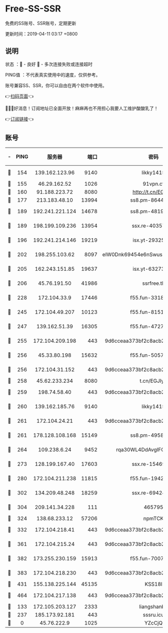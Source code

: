 # Free-SS-SSR

免费的SS账号、SSR账号，定期更新

更新时间：2019-04-11 03:17 +0800

## 说明

状态     ：🙂 - 良好 🙁 - 多次连接失败或连接超时

PING值   ：不代表真实使用中的速度，仅供参考。

账号兼容SS、SSR，你可以自由在两个软件中使用。

👉[扫码页面](https://liesauer.github.io/Free-SS-SSR/)👈

🎉🎉🎉好消息！订阅地址已全面开放！麻麻再也不用担心我要人工维护酸酸乳了！

👉[订阅链接](https://www.liesauer.net/yogurt/subscribe?ACCESS_TOKEN=DAYxR3mMaZAsaqUb)👈

## 账号

|-|PING|服务器|端口|密码|加密方式|区域|
|:----:|:----:|:-----:|-----:|:----:|:----:|:----:|
|🙂|154|139.162.123.96|9140|likky1415|aes-256-cfb|JP|
|🙂|155|46.29.162.52|1026|91vpn.cf|rc4-md5|RU|
|🙂|160|91.188.223.72|8080|http://t.cn/EGJIyrl|rc4-md5|RU|
|🙂|177|213.183.48.10|13994|ss8.pm-86447705|rc4-md5|RU|
|🙂|189|192.241.221.124|14678|ss8.pm-48196423|aes-256-cfb|US|
|🙂|189|198.199.109.236|13954|ssx.re-40357683|aes-256-cfb|US|
|🙂|196|192.241.214.146|19219|isx.yt-29325375|aes-256-cfb|US|
|🙂|202|198.255.103.62|8097|eIW0Dnk69454e6nSwuspv9DmS201tQ0D|aes-256-cfb|US|
|🙂|205|162.243.151.85|19637|isx.yt-63273269|aes-256-cfb|US|
|🙂|206|45.76.191.50|41986|ssrfree.tk|aes-256-cfb|SG|
|🙂|228|172.104.33.9|17446|f55.fun-33182550|aes-256-cfb|SG|
|🙂|245|172.104.49.207|10123|f55.fun-81514495|aes-256-cfb|SG|
|🙂|247|139.162.51.39|16305|f55.fun-47276743|aes-256-cfb|SG|
|🙂|255|172.104.209.198|443|9d6cceaa373bf2c8acb22e60b6a58be6|aes-256-cfb|US|
|🙂|256|45.33.80.198|15632|f55.fun-50578586|aes-256-cfb|US|
|🙂|256|172.104.31.152|443|9d6cceaa373bf2c8acb22e60b6a58be6|aes-256-cfb|US|
|🙂|258|45.62.233.234|8080|t.cn/EGJIyrl|rc4-md5|CA|
|🙂|259|198.74.58.40|443|9d6cceaa373bf2c8acb22e60b6a58be6|aes-256-cfb|US|
|🙂|260|139.162.185.76|9140|likky1415|aes-256-cfb|DE|
|🙂|261|172.104.24.21|443|9d6cceaa373bf2c8acb22e60b6a58be6|aes-256-cfb|US|
|🙂|261|178.128.108.168|15149|ss8.pm-49584680|aes-256-cfb|SG|
|🙂|264|109.238.6.24|9452|rqa30WL4DdAvgIFG6Fs3znzTa|aes-256-cfb|FR|
|🙂|273|128.199.167.40|17603|ssx.re-15469058|aes-256-cfb|SG|
|🙂|280|172.104.211.238|11815|f55.fun-19426355|aes-256-cfb|US|
|🙂|302|134.209.48.248|18259|ssx.re-69424971|aes-256-cfb|US|
|🙂|304|209.141.34.228|111|465795|aes-256-cfb|US|
|🙂|324|138.68.233.12|57206|npmTCK|rc4-md5|US|
|🙂|332|172.104.218.41|443|9d6cceaa373bf2c8acb22e60b6a58be6|aes-256-cfb|US|
|🙂|361|172.104.215.24|443|9d6cceaa373bf2c8acb22e60b6a58be6|aes-256-cfb|US|
|🙂|382|173.255.230.159|15913|f55.fun-70074599|aes-256-cfb|US|
|🙂|383|172.104.218.230|443|9d6cceaa373bf2c8acb22e60b6a58be6|aes-256-cfb|US|
|🙂|431|155.138.225.144|45135|KSS18l|rc4-md5|US|
|🙂|464|172.104.217.138|443|9d6cceaa373bf2c8acb22e60b6a58be6|aes-256-cfb|US|
|🙂|133|172.105.203.127|2333|liangshanbo|chacha20|JP|
|🙂|237|185.173.92.181|443|sssru.icu|rc4-md5|RU|
|🙁|0|45.76.222.9|1025|YZcCjQ|rc4-md5|JP|
